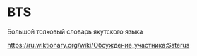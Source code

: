 # BTS
Большой толковый словарь якутского языка

https://ru.wiktionary.org/wiki/Обсуждение_участника:Saterus


